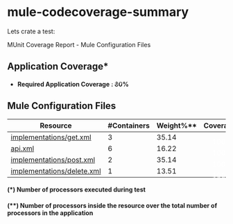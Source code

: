 # mule-codecoverage-summary

Lets crate a test:

<!DOCTYPE html>
<html>
<head lang="en">
    <meta charset="UTF-8">
    <title>MUnit Coverage Report</title>
    <link rel="stylesheet" type="text/css" href="assets/styles/mulesoft-styles.css">
    <link rel="stylesheet" type="text/css" href="assets/styles/tsorter.css">
</head>
<body>


<style>


/* Up and Down Arrows */
.sortable th.descend:after{
	content: "\25B2";
	}
.sortable th.ascend:after{
	content: "\25BC";
	}

th {
	cursor: pointer;
}
.progress {
	position:relative;
	background-color : #D9534F;
}
.progress span {
	color:white;
	position:absolute;
	left:0;
	width:100%;
	text-align:center;
	z-index:2;
}

.muleicon {
	line-height: 30px;
	font-size: 18px;
	margin-left: 19px;
}

</style>

<div class="mulesoft-topbar">
    <div class="mulesoft-appbar">
        <div class="muleicon muleicon-logo"></div>
        <div class="anypoint-brand">MUnit Coverage Report - Mule Configuration Files</div>
    </div>
</div>
<div class="col-md-8 col-md-offset-2">
    <h2 class="text-bold">Application Coverage*</h2>
    <div class="progress">
        <span>100%</span>
        <div class="progress-bar progress-bar-success" role="progressbar" aria-valuenow="100" aria-valuemin="0"
             aria-valuemax="100" style="width: 100%;">
        </div>
    </div>
    <ul class="list-unstyled">
        <li>
            <h4><b>Required Application Coverage :</b>
            80%
            </h4>
        </li>
    </ul>
    <h2 class="text-bold">Mule Configuration Files</h2>
    <table id="resources_table" class="table table-featured table-hover sortable">
        <thead>
        <tr>
            <th colspan="2" data-tsorter="link">Resource</th>
            <th data-tsorter="numeric">#Containers</th>
            <th data-tsorter="numeric">Weight%**</th>
            <th data-tsorter="coverage">Coverage*</th>
        </tr>
        </thead>
        <tbody id="table-body">
        <tr>
            <td colspan="2"><a href=implementations/get-report.html>implementations/get.xml</a></td>
            <td>3</td>
            <td>35.14</td>
            <td>
                    <div class="progress">
                        <span>100%</span>
                        <div class="progress-bar progress-bar-success" role="progressbar" aria-valuenow="100"
                             aria-valuemin="0" aria-valuemax="100" style="width: 100%;">
                        </div>
                    </div>
            </td>
        </tr>
        <tr>
            <td colspan="2"><a href=api-report.html>api.xml</a></td>
            <td>6</td>
            <td>16.22</td>
            <td>
                    <div class="progress">
                        <span>100%</span>
                        <div class="progress-bar progress-bar-success" role="progressbar" aria-valuenow="100"
                             aria-valuemin="0" aria-valuemax="100" style="width: 100%;">
                        </div>
                    </div>
            </td>
        </tr>
        <tr>
            <td colspan="2"><a href=implementations/post-report.html>implementations/post.xml</a></td>
            <td>2</td>
            <td>35.14</td>
            <td>
                    <div class="progress">
                        <span>100%</span>
                        <div class="progress-bar progress-bar-success" role="progressbar" aria-valuenow="100"
                             aria-valuemin="0" aria-valuemax="100" style="width: 100%;">
                        </div>
                    </div>
            </td>
        </tr>
        <tr>
            <td colspan="2"><a href=implementations/delete-report.html>implementations/delete.xml</a></td>
            <td>1</td>
            <td>13.51</td>
            <td>
                    <div class="progress">
                        <span>100%</span>
                        <div class="progress-bar progress-bar-success" role="progressbar" aria-valuenow="100"
                             aria-valuemin="0" aria-valuemax="100" style="width: 100%;">
                        </div>
                    </div>
            </td>
        </tr>
        </tbody>
    </table>
    <h4>(*) Number of processors executed during test</h4>
    <h4>(**) Number of processors inside the resource over the total number of processors in the application</h4>
</div>
<script type="text/javascript" src="assets/js/tsorter.min.js"></script>
<script type="text/javascript">
    function init() {
        var sorter = tsorter.create('resources_table', 0, {
            coverage: function (row) {
                var cov = this.getCell(row).childNodes[1].childNodes[3].attributes['aria-valuenow'].textContent;
                return parseFloat(cov.substring(cov[0].length - 1), 10);
            }
        });
    }

    window.onload = init;

</script>
</body>
</html>
